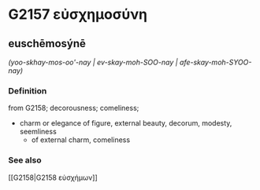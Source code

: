 # G2157 εὐσχημοσύνη

## euschēmosýnē

_(yoo-skhay-mos-oo'-nay | ev-skay-moh-SOO-nay | afe-skay-moh-SYOO-nay)_

### Definition

from G2158; decorousness; comeliness; 

- charm or elegance of figure, external beauty, decorum, modesty, seemliness
  - of external charm, comeliness

### See also

[[G2158|G2158 εὐσχήμων]]
